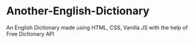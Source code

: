 # Another-English-Dictionary
An English Dictionary made using HTML, CSS, Vanilla JS with the help of Free Dictionary API
